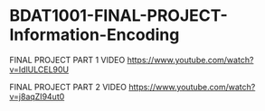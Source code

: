 # BDAT1001-FINAL-PROJECT-Information-Encoding

FINAL PROJECT PART 1 VIDEO https://www.youtube.com/watch?v=IdlULCEL90U

FINAL PROJECT PART 2 VIDEO https://www.youtube.com/watch?v=j8aqZI94ut0

